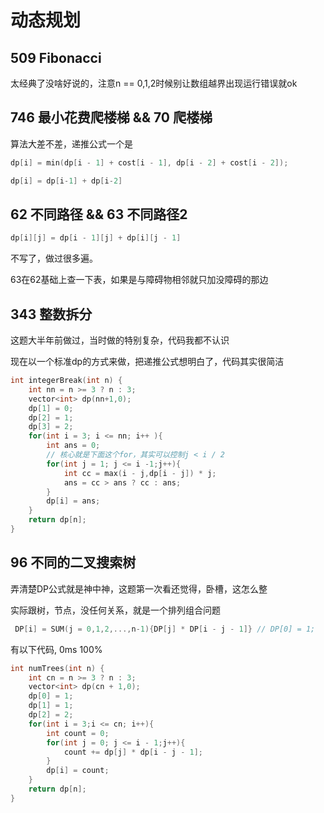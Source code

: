 # 动态规划

## 509 Fibonacci

太经典了没啥好说的，注意n == 0,1,2时候别让数组越界出现运行错误就ok

## 746 最小花费爬楼梯 && 70 爬楼梯

算法大差不差，递推公式一个是
```CPP
dp[i] = min(dp[i - 1] + cost[i - 1], dp[i - 2] + cost[i - 2]);

dp[i] = dp[i-1] + dp[i-2]

```

## 62 不同路径 && 63 不同路径2

```CPP
dp[i][j] = dp[i - 1][j] + dp[i][j - 1]
```
不写了，做过很多遍。

63在62基础上查一下表，如果是与障碍物相邻就只加没障碍的那边

## 343 整数拆分

这题大半年前做过，当时做的特别复杂，代码我都不认识

现在以一个标准dp的方式来做，把递推公式想明白了，代码其实很简洁

```CPP
int integerBreak(int n) {
    int nn = n >= 3 ? n : 3;
    vector<int> dp(nn+1,0);  
    dp[1] = 0;
    dp[2] = 1;
    dp[3] = 2;
    for(int i = 3; i <= nn; i++ ){
        int ans = 0;
        // 核心就是下面这个for，其实可以控制j < i / 2
        for(int j = 1; j <= i -1;j++){
            int cc = max(i - j,dp[i - j]) * j;
            ans = cc > ans ? cc : ans;
        }
        dp[i] = ans; 
    }
    return dp[n];
}
```
## 96 不同的二叉搜索树

弄清楚DP公式就是神中神，这题第一次看还觉得，卧槽，这怎么整

实际跟树，节点，没任何关系，就是一个排列组合问题

```CPP
 DP[i] = SUM(j = 0,1,2,...,n-1){DP[j] * DP[i - j - 1]} // DP[0] = 1;
```

有以下代码, 0ms 100%
```CPP
int numTrees(int n) {
    int cn = n >= 3 ? n : 3;
    vector<int> dp(cn + 1,0);
    dp[0] = 1;
    dp[1] = 1;
    dp[2] = 2;
    for(int i = 3;i <= cn; i++){
        int count = 0;
        for(int j = 0; j <= i - 1;j++){
            count += dp[j] * dp[i - j - 1];
        }
        dp[i] = count;
    }
    return dp[n];
}
```
